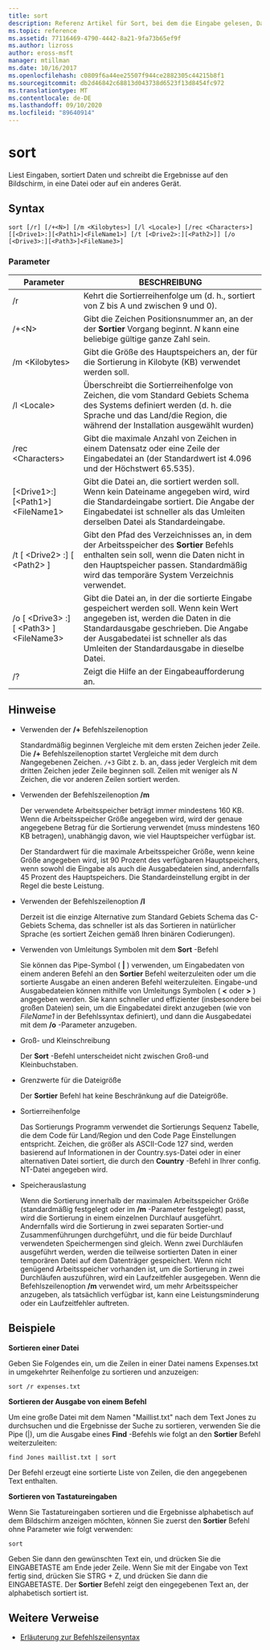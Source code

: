 ```yaml
---
title: sort
description: Referenz Artikel für Sort, bei dem die Eingabe gelesen, Daten sortiert und die Ergebnisse auf den Bildschirm, in eine Datei oder auf ein anderes Gerät geschrieben werden.
ms.topic: reference
ms.assetid: 77116469-4790-4442-8a21-9fa73b65ef9f
ms.author: lizross
author: eross-msft
manager: mtillman
ms.date: 10/16/2017
ms.openlocfilehash: c0809f6a44ee25507f944ce2882305c44215b8f1
ms.sourcegitcommit: db2d46842c68813d043738d6523f13d8454fc972
ms.translationtype: MT
ms.contentlocale: de-DE
ms.lasthandoff: 09/10/2020
ms.locfileid: "89640914"
---
```

# <a name="sort"></a>sort

Liest Eingaben, sortiert Daten und schreibt die Ergebnisse auf den Bildschirm, in eine Datei oder auf ein anderes Gerät.



## <a name="syntax"></a>Syntax

```
sort [/r] [/+<N>] [/m <Kilobytes>] [/l <Locale>] [/rec <Characters>] [[<Drive1>:][<Path1>]<FileName1>] [/t [<Drive2>:][<Path2>]] [/o [<Drive3>:][<Path3>]<FileName3>]
```

### <a name="parameters"></a>Parameter

|Parameter|BESCHREIBUNG|
|---------|-----------|
|/r|Kehrt die Sortierreihenfolge um (d. h., sortiert von Z bis A und zwischen 9 und 0).|
|/+\<N>|Gibt die Zeichen Positionsnummer an, an der der **Sortier** Vorgang beginnt. *N* kann eine beliebige gültige ganze Zahl sein.|
|/m \<Kilobytes>|Gibt die Größe des Hauptspeichers an, der für die Sortierung in Kilobyte (KB) verwendet werden soll.|
|/l \<Locale>|Überschreibt die Sortierreihenfolge von Zeichen, die vom Standard Gebiets Schema des Systems definiert werden (d. h. die Sprache und das Land/die Region, die während der Installation ausgewählt wurden)|
|/rec \<Characters>|Gibt die maximale Anzahl von Zeichen in einem Datensatz oder eine Zeile der Eingabedatei an (der Standardwert ist 4.096 und der Höchstwert 65.535).|
|[\<Drive1>:][\<Path1>]\<FileName1>|Gibt die Datei an, die sortiert werden soll. Wenn kein Dateiname angegeben wird, wird die Standardeingabe sortiert. Die Angabe der Eingabedatei ist schneller als das Umleiten derselben Datei als Standardeingabe.|
|/t [ \<Drive2> :] [ \<Path2> ]|Gibt den Pfad des Verzeichnisses an, in dem der Arbeitsspeicher des **Sortier** Befehls enthalten sein soll, wenn die Daten nicht in den Hauptspeicher passen. Standardmäßig wird das temporäre System Verzeichnis verwendet.|
|/o [ \<Drive3> :] [ \<Path3> ]\<FileName3>|Gibt die Datei an, in der die sortierte Eingabe gespeichert werden soll. Wenn kein Wert angegeben ist, werden die Daten in die Standardausgabe geschrieben. Die Angabe der Ausgabedatei ist schneller als das Umleiten der Standardausgabe in dieselbe Datei.|
|/?|Zeigt die Hilfe an der Eingabeaufforderung an.|

## <a name="remarks"></a>Hinweise

-   Verwenden der **/+** Befehlszeilenoption

    Standardmäßig beginnen Vergleiche mit dem ersten Zeichen jeder Zeile. Die **/+** Befehlszeilenoption startet Vergleiche mit dem durch *N*angegebenen Zeichen. `/+3` Gibt z. b. an, dass jeder Vergleich mit dem dritten Zeichen jeder Zeile beginnen soll. Zeilen mit weniger als *N* Zeichen, die vor anderen Zeilen sortiert werden.
-   Verwenden der Befehlszeilenoption **/m**

    Der verwendete Arbeitsspeicher beträgt immer mindestens 160 KB. Wenn die Arbeitsspeicher Größe angegeben wird, wird der genaue angegebene Betrag für die Sortierung verwendet (muss mindestens 160 KB betragen), unabhängig davon, wie viel Hauptspeicher verfügbar ist.

    Der Standardwert für die maximale Arbeitsspeicher Größe, wenn keine Größe angegeben wird, ist 90 Prozent des verfügbaren Hauptspeichers, wenn sowohl die Eingabe als auch die Ausgabedateien sind, andernfalls 45 Prozent des Hauptspeichers. Die Standardeinstellung ergibt in der Regel die beste Leistung.
-   Verwenden der Befehlszeilenoption **/l**

    Derzeit ist die einzige Alternative zum Standard Gebiets Schema das C-Gebiets Schema, das schneller ist als das Sortieren in natürlicher Sprache (es sortiert Zeichen gemäß Ihren binären Codierungen).
-   Verwenden von Umleitungs Symbolen mit dem **Sort** -Befehl

    Sie können das Pipe-Symbol ( **|** ) verwenden, um Eingabedaten von einem anderen Befehl an den **Sortier** Befehl weiterzuleiten oder um die sortierte Ausgabe an einen anderen Befehl weiterzuleiten. Eingabe-und Ausgabedateien können mithilfe von Umleitungs Symbolen ( **<** oder **>** ) angegeben werden. Sie kann schneller und effizienter (insbesondere bei großen Dateien) sein, um die Eingabedatei direkt anzugeben (wie von *FileName1* in der Befehlssyntax definiert), und dann die Ausgabedatei mit dem **/o** -Parameter anzugeben.
-   Groß- und Kleinschreibung

    Der **Sort** -Befehl unterscheidet nicht zwischen Groß-und Kleinbuchstaben.
-   Grenzwerte für die Dateigröße

    Der **Sortier** Befehl hat keine Beschränkung auf die Dateigröße.
-   Sortierreihenfolge

    Das Sortierungs Programm verwendet die Sortierungs Sequenz Tabelle, die dem Code für Land/Region und den Code Page Einstellungen entspricht. Zeichen, die größer als ASCII-Code 127 sind, werden basierend auf Informationen in der Country.sys-Datei oder in einer alternativen Datei sortiert, die durch den **Country** -Befehl in Ihrer config. NT-Datei angegeben wird.
-   Speicherauslastung

    Wenn die Sortierung innerhalb der maximalen Arbeitsspeicher Größe (standardmäßig festgelegt oder im **/m** -Parameter festgelegt) passt, wird die Sortierung in einem einzelnen Durchlauf ausgeführt. Andernfalls wird die Sortierung in zwei separaten Sortier-und Zusammenführungen durchgeführt, und die für beide Durchlauf verwendeten Speichermengen sind gleich. Wenn zwei Durchläufen ausgeführt werden, werden die teilweise sortierten Daten in einer temporären Datei auf dem Datenträger gespeichert. Wenn nicht genügend Arbeitsspeicher vorhanden ist, um die Sortierung in zwei Durchläufen auszuführen, wird ein Laufzeitfehler ausgegeben. Wenn die Befehlszeilenoption **/m** verwendet wird, um mehr Arbeitsspeicher anzugeben, als tatsächlich verfügbar ist, kann eine Leistungsminderung oder ein Laufzeitfehler auftreten.

## <a name="examples"></a>Beispiele

**Sortieren einer Datei**

Geben Sie Folgendes ein, um die Zeilen in einer Datei namens Expenses.txt in umgekehrter Reihenfolge zu sortieren und anzuzeigen:

`sort /r expenses.txt`

**Sortieren der Ausgabe von einem Befehl**

Um eine große Datei mit dem Namen "Maillist.txt" nach dem Text Jones zu durchsuchen und die Ergebnisse der Suche zu sortieren, verwenden Sie die Pipe (|), um die Ausgabe eines **Find** -Befehls wie folgt an den **Sortier** Befehl weiterzuleiten:

`find Jones maillist.txt | sort`

Der Befehl erzeugt eine sortierte Liste von Zeilen, die den angegebenen Text enthalten.

**Sortieren von Tastatureingaben**

Wenn Sie Tastatureingaben sortieren und die Ergebnisse alphabetisch auf dem Bildschirm anzeigen möchten, können Sie zuerst den **Sortier** Befehl ohne Parameter wie folgt verwenden:

`sort`

Geben Sie dann den gewünschten Text ein, und drücken Sie die EINGABETASTE am Ende jeder Zeile. Wenn Sie mit der Eingabe von Text fertig sind, drücken Sie STRG + Z, und drücken Sie dann die EINGABETASTE. Der **Sortier** Befehl zeigt den eingegebenen Text an, der alphabetisch sortiert ist.

## <a name="additional-references"></a>Weitere Verweise

- [Erläuterung zur Befehlszeilensyntax](command-line-syntax-key.md)